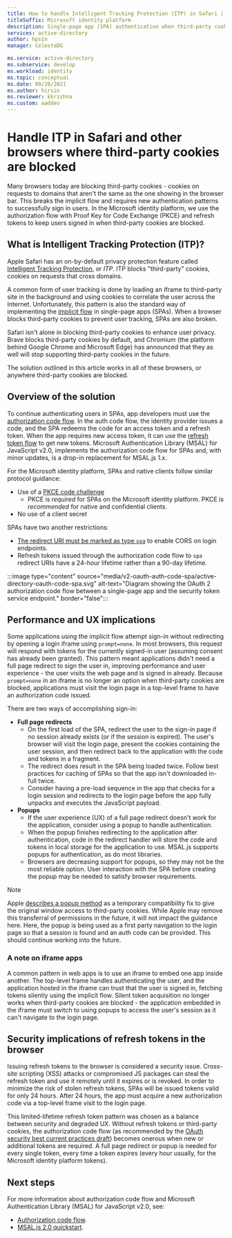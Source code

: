 ```yaml
---
title: How to handle Intelligent Tracking Protection (ITP) in Safari | Azure
titleSuffix: Microsoft identity platform
description: Single-page app (SPA) authentication when third-party cookies are no longer allowed.
services: active-directory
author: hpsin
manager: CelesteDG

ms.service: active-directory
ms.subservice: develop
ms.workload: identity
ms.topic: conceptual
ms.date: 09/20/2021
ms.author: hirsin
ms.reviewer: kkrishna
ms.custom: aaddev
---
```


# Handle ITP in Safari and other browsers where third-party cookies are blocked

Many browsers today are blocking third-party cookies - cookies on requests to domains that aren't the same as the one showing in the browser bar. This breaks the implicit flow and requires new authentication patterns to successfully sign in users. In the Microsoft identity platform, we use the authorization flow with Proof Key for Code Exchange (PKCE) and refresh tokens to keep users signed in when third-party cookies are blocked.

## What is Intelligent Tracking Protection (ITP)?

Apple Safari has an on-by-default privacy protection feature called [Intelligent Tracking Protection](https://webkit.org/tracking-prevention-policy/), or _ITP_. ITP blocks "third-party" cookies, cookies on requests that cross domains.

A common form of user tracking is done by loading an iframe to third-party site in the background and using cookies to correlate the user across the Internet. Unfortunately, this pattern is also the standard way of implementing the [implicit flow](v2-oauth2-implicit-grant-flow.md) in single-page apps (SPAs). When a browser blocks third-party cookies to prevent user tracking, SPAs are also broken.

Safari isn't alone in blocking third-party cookies to enhance user privacy. Brave blocks third-party cookies by default, and Chromium (the platform behind Google Chrome and Microsoft Edge) has announced that they as well will stop supporting third-party cookies in the future.

The solution outlined in this article works in all of these browsers, or anywhere third-party cookies are blocked.

## Overview of the solution

To continue authenticating users in SPAs, app developers must use the [authorization code flow](v2-oauth2-auth-code-flow.md). In the auth code flow, the identity provider issues a code, and the SPA redeems the code for an access token and a refresh token. When the app requires new access token, it can use the [refresh token flow](v2-oauth2-auth-code-flow.md#refresh-the-access-token) to get new tokens. Microsoft Authentication Library (MSAL) for JavaScript v2.0, implements the authorization code flow for SPAs and, with minor updates, is a drop-in replacement for MSAL.js 1.x.

For the Microsoft identity platform, SPAs and native clients follow similar protocol guidance:

- Use of a [PKCE code challenge](https://tools.ietf.org/html/rfc7636)
  - PKCE is _required_ for SPAs on the Microsoft identity platform. PKCE is _recommended_ for native and confidential clients.
- No use of a client secret

SPAs have two another restrictions:

- [The redirect URI must be marked as type `spa`](v2-oauth2-auth-code-flow.md#redirect-uri-setup-required-for-single-page-apps) to enable CORS on login endpoints.
- Refresh tokens issued through the authorization code flow to `spa` redirect URIs have a 24-hour lifetime rather than a 90-day lifetime.

:::image type="content" source="media/v2-oauth-auth-code-spa/active-directory-oauth-code-spa.svg" alt-text="Diagram showing the OAuth 2 authorization code flow between a single-page app and the security token service endpoint." border="false":::

## Performance and UX implications

Some applications using the implicit flow attempt sign-in without redirecting by opening a login iframe using `prompt=none`. In most browsers, this request will respond with tokens for the currently signed-in user (assuming consent has already been granted). This pattern meant applications didn't need a full page redirect to sign the user in, improving performance and user experience - the user visits the web page and is signed in already. Because `prompt=none` in an iframe is no longer an option when third-party cookies are blocked, applications must visit the login page in a top-level frame to have an authorization code issued.

There are two ways of accomplishing sign-in:

- **Full page redirects**
  - On the first load of the SPA, redirect the user to the sign-in page if no session already exists (or if the session is expired). The user's browser will visit the login page, present the cookies containing the user session, and then redirect back to the application with the code and tokens in a fragment.
  - The redirect does result in the SPA being loaded twice. Follow best practices for caching of SPAs so that the app isn't downloaded in-full twice.
  - Consider having a pre-load sequence in the app that checks for a login session and redirects to the login page before the app fully unpacks and executes the JavaScript payload.
- **Popups**
  - If the user experience (UX) of a full page redirect doesn't work for the application, consider using a popup to handle authentication.
  - When the popup finishes redirecting to the application after authentication, code in the redirect handler will store the code and tokens in local storage for the application to use. MSAL.js supports popups for authentication, as do most libraries.
  - Browsers are decreasing support for popups, so they may not be the most reliable option. User interaction with the SPA before creating the popup may be needed to satisfy browser requirements.

> [!NOTE]
> Apple [describes a popup method](https://webkit.org/blog/8311/intelligent-tracking-prevention-2-0/) as a temporary compatibility fix to give the original window access to third-party cookies. While Apple may remove this transferral of permissions in the future, it will not impact the guidance here. Here, the popup is being used as a first party navigation to the login page so that a session is found and an auth code can be provided. This should continue working into the future.

### A note on iframe apps

A common pattern in web apps is to use an iframe to embed one app inside another. The top-level frame handles authenticating the user, and the application hosted in the iframe can trust that the user is signed in, fetching tokens silently using the implicit flow. Silent token acquisition no longer works when third-party cookies are blocked - the application embedded in the iframe must switch to using popups to access the user's session as it can't navigate to the login page.

## Security implications of refresh tokens in the browser

Issuing refresh tokens to the browser is considered a security issue. Cross-site scripting (XSS) attacks or compromised JS packages can steal the refresh token and use it remotely until it expires or is revoked. In order to minimize the risk of stolen refresh tokens, SPAs will be issued tokens valid for only 24 hours. After 24 hours, the app must acquire a new authorization code via a top-level frame visit to the login page.

This limited-lifetime refresh token pattern was chosen as a balance between security and degraded UX. Without refresh tokens or third-party cookies, the authorization code flow (as recommended by the [OAuth security best current practices draft](https://tools.ietf.org/html/draft-ietf-oauth-security-topics-14)) becomes onerous when new or additional tokens are required. A full page redirect or popup is needed for every single token, every time a token expires (every hour usually, for the Microsoft identity platform tokens).

## Next steps

For more information about authorization code flow and Microsoft Authentication Library (MSAL) for JavaScript v2.0, see:

- [Authorization code flow](v2-oauth2-auth-code-flow.md).
- [MSAL.js 2.0 quickstart](quickstart-v2-javascript-auth-code.md).
